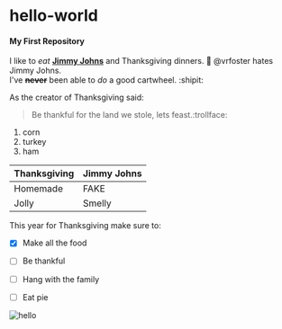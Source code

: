 # hello-world
#### My First Repository 

I like to _eat_ [**Jimmy Johns**](https://online.jimmyjohns.com/#/login) and Thanksgiving dinners. :poultry_leg: 
@vrfoster hates Jimmy Johns.  
I've ~~**never**~~ been able to _do_ a good cartwheel. :shipit: 

As the creator of Thanksgiving said:
> Be thankful for the land we stole,
> lets feast.:trollface:

1. corn
1. turkey
1. ham

Thanksgiving | Jimmy Johns
------------ | -------------
Homemade | FAKE
Jolly | Smelly

This year for Thanksgiving make sure to:
- [x] Make all the food
- [ ] Be thankful
- [ ] Hang with the family 
- [ ] Eat pie


![hello](https://s.hswstatic.com/gif/thanksgiving-orig.jpg)


